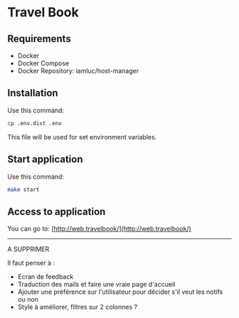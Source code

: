 # Travel Book

## Requirements 

* Docker
* Docker Compose
* Docker Repository: iamluc/host-manager

## Installation

Use this command:

```bash
cp .env.dist .env
```

This file will be used for set environment variables.


## Start application

Use this command:

```bash
make start
```

## Access to application

You can go to: [http://web.travelbook/](http://web.travelbook/)


-----------------------------
A SUPPRIMER

Il faut penser à :
- Ecran de feedback
- Traduction des mails et faire une vraie page d'accueil
- Ajouter une préférence sur l'utilisateur pour décider s'il veut les notifs ou non
- Style à améliorer, filtres sur 2 colonnes ?
